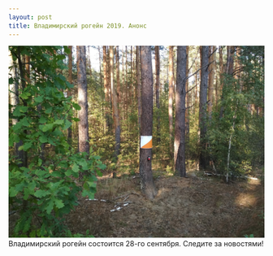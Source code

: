 ```yaml
---
layout: post
title: Владимирский рогейн 2019. Анонс
---
```


![forest_cp.jpg](/images/2019/forest_cp.jpg)
Владимирский рогейн состоится 28-го сентября. Следите за новостями!
